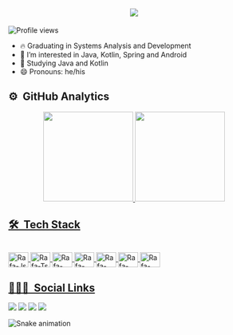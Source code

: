 <h1 align="center">
  <a href="https://git.io/typing-svg">
    <img src="https://readme-typing-svg.herokuapp.com/?lines=Hello👋,+how+are+you?;Nice+to+meet+you!;I'm+Jair+Freitas🙋🏽‍♂️&center=true&size=30">
  </a>
</h1>

<p align="left"> <img src="https://komarev.com/ghpvc/?username=jairftt&color=blue" alt="Profile views" /></p>

- 🔥 Graduating in Systems Analysis and Development
- 👀 I’m interested in Java, Kotlin, Spring and Android
- 🌱 Studying Java and Kotlin
- 😄 Pronouns: he/his

## ⚙️ &nbsp;GitHub Analytics
<div align="center">

  <a href="https://github.com/jairft">
  <img height="180em" src="https://github-readme-stats.vercel.app/api?username=jairft&show_icons=true&theme=outrun&include_all_commits=true&count_private=true"/>
  <img height="180em" src="https://github-readme-stats.vercel.app/api/top-langs/?username=jairft&layout=compact&langs_count=7&theme=outrun"/>
</div>
  
  ## 🛠 &nbsp;Tech Stack
  
  <div style="display: inline_block"><br>
  <img align="center" alt="Rafa-Js" height="30" width="40" src="https://cdn.jsdelivr.net/gh/devicons/devicon/icons/java/java-original.svg">
  <img align="center" alt="Rafa-Ts" height="30" width="40" src="https://cdn.jsdelivr.net/gh/devicons/devicon/icons/kotlin/kotlin-original.svg">
  <img align="center" alt="Rafa-React" height="30" width="40" src="https://cdn.jsdelivr.net/gh/devicons/devicon/icons/android/android-original.svg">
  <img align="center" alt="Rafa-HTML" height="30" width="40" src="https://cdn.jsdelivr.net/gh/devicons/devicon/icons/spring/spring-original.svg">
  <img align="center" alt="Rafa-CSS" height="30" width="40" src="https://cdn.jsdelivr.net/gh/devicons/devicon/icons/postgresql/postgresql-original.svg">
    <img align="center" alt="Rafa-CSS" height="30" width="40" src="https://cdn.jsdelivr.net/gh/devicons/devicon/icons/git/git-original.svg">
    <img align="center" alt="Rafa-CSS" height="30" width="40" src="https://cdn.jsdelivr.net/gh/devicons/devicon/icons/github/github-original.svg">
</div>
  
  ## 👨🏽‍🦲 &nbsp;Social Links
  
  <div> 
     <a href="https://www.linkedin.com/in/jair-freitas/" target="_blank"><img src="https://img.shields.io/badge/-LinkedIn-%230077B5?style=for-the-badge&logo=linkedin&logoColor=white" target="_blank"></a> 
    <a href="https://www.instagram.com/jair_freitas_/" target="_blank"><img src="https://img.shields.io/badge/-Instagram-%23E4405F?style=for-the-badge&logo=instagram&logoColor=white" target="_blank"></a>
   <a href = "mailto:jairpg1993@gmail.com"><img src="https://img.shields.io/badge/-Gmail-%23333?style=for-the-badge&logo=gmail&logoColor=white" target="_blank"></a>
    <a href="https://www.facebook.com/profile.php?id=100074802203899" target="_blank"><img src="https://img.shields.io/badge/Facebook-1877F2?style=for-the-badge&logo=facebook&logoColor=white" target="_blank"></a> 
    
   ![Snake animation](https://github.com/jairft/jairft/blob/output/github-contribution-grid-snake.svg)
  
</div>
   
 
